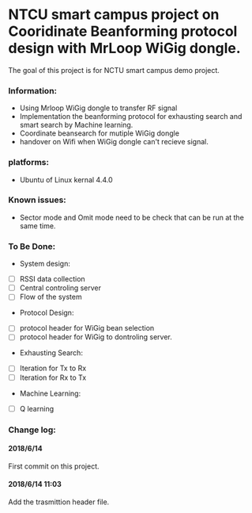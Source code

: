 # NTCU smart campus project on Cooridinate Beanforming protocol design with MrLoop WiGig dongle.

The goal of this project is for NCTU smart campus demo project.

### Information:
- Using Mrloop WiGig dongle to transfer RF signal
- Implementation the beanforming protocol for exhausting search and smart search by Machine learning.
- Coordinate beansearch for mutiple WiGig dongle
- handover on Wifi when WiGig dongle can't recieve signal.

### platforms:
- Ubuntu of Linux kernal 4.4.0

### Known issues:
- Sector mode and Omit mode need to be check that can be run at the same time.

### To Be Done:
- System design:
- [ ] RSSI data collection
- [ ] Central controling server
- [ ] Flow of the system
- Protocol Design:
- [ ] protocol header for WiGig bean selection
- [ ] protocol header for WiGig to dontroling server.
- Exhausting Search:
- [ ] Iteration for Tx to Rx
- [ ] Iteration for Rx to Tx
- Machine Learning:
- [ ] Q learning

### Change log:

#### 2018/6/14
First commit on this project.

#### 2018/6/14 11:03
Add the trasmittion header file.

